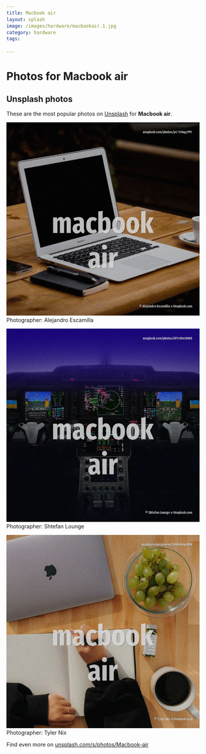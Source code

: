 ```yaml
---
title: Macbook air
layout: splash
image: /images/hardware/macbookair.1.jpg
category: hardware
tags:

---
```

# Photos for Macbook air
 
## Unsplash photos
These are the most popular photos on [Unsplash](https://unsplash.com) for **Macbook air**.
 
![Macbook air](/images/hardware/macbookair.1.jpg)
Photographer:  Alejandro Escamilla
 
![Macbook air](/images/hardware/macbookair.2.jpg)
Photographer:  Shtefan Lounge
 
![Macbook air](/images/hardware/macbookair.3.jpg)
Photographer:  Tyler Nix
 
Find even more on [unsplash.com/s/photos/Macbook-air](https://unsplash.com/s/photos/Macbook-air)
 
